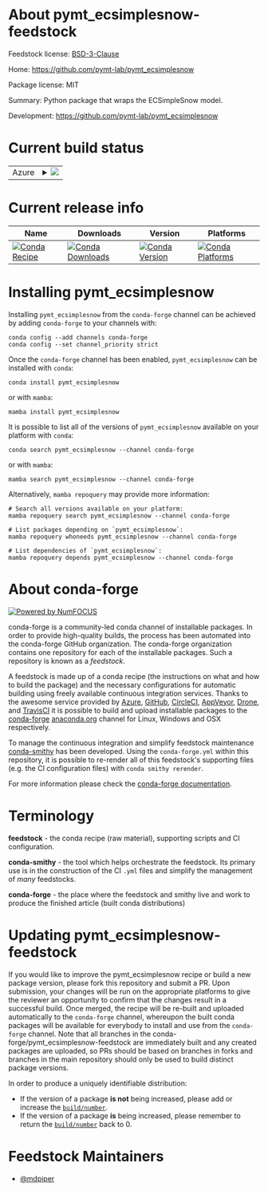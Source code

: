 About pymt_ecsimplesnow-feedstock
=================================

Feedstock license: [BSD-3-Clause](https://github.com/conda-forge/pymt_ecsimplesnow-feedstock/blob/main/LICENSE.txt)

Home: https://github.com/pymt-lab/pymt_ecsimplesnow

Package license: MIT

Summary: Python package that wraps the ECSimpleSnow model.

Development: https://github.com/pymt-lab/pymt_ecsimplesnow

Current build status
====================


<table>
    
  <tr>
    <td>Azure</td>
    <td>
      <details>
        <summary>
          <a href="https://dev.azure.com/conda-forge/feedstock-builds/_build/latest?definitionId=6731&branchName=main">
            <img src="https://dev.azure.com/conda-forge/feedstock-builds/_apis/build/status/pymt_ecsimplesnow-feedstock?branchName=main">
          </a>
        </summary>
        <table>
          <thead><tr><th>Variant</th><th>Status</th></tr></thead>
          <tbody><tr>
              <td>linux_64_numpy2.0python3.10.____cpython</td>
              <td>
                <a href="https://dev.azure.com/conda-forge/feedstock-builds/_build/latest?definitionId=6731&branchName=main">
                  <img src="https://dev.azure.com/conda-forge/feedstock-builds/_apis/build/status/pymt_ecsimplesnow-feedstock?branchName=main&jobName=linux&configuration=linux%20linux_64_numpy2.0python3.10.____cpython" alt="variant">
                </a>
              </td>
            </tr><tr>
              <td>linux_64_numpy2.0python3.11.____cpython</td>
              <td>
                <a href="https://dev.azure.com/conda-forge/feedstock-builds/_build/latest?definitionId=6731&branchName=main">
                  <img src="https://dev.azure.com/conda-forge/feedstock-builds/_apis/build/status/pymt_ecsimplesnow-feedstock?branchName=main&jobName=linux&configuration=linux%20linux_64_numpy2.0python3.11.____cpython" alt="variant">
                </a>
              </td>
            </tr><tr>
              <td>linux_64_numpy2.0python3.12.____cpython</td>
              <td>
                <a href="https://dev.azure.com/conda-forge/feedstock-builds/_build/latest?definitionId=6731&branchName=main">
                  <img src="https://dev.azure.com/conda-forge/feedstock-builds/_apis/build/status/pymt_ecsimplesnow-feedstock?branchName=main&jobName=linux&configuration=linux%20linux_64_numpy2.0python3.12.____cpython" alt="variant">
                </a>
              </td>
            </tr><tr>
              <td>linux_64_numpy2.0python3.9.____cpython</td>
              <td>
                <a href="https://dev.azure.com/conda-forge/feedstock-builds/_build/latest?definitionId=6731&branchName=main">
                  <img src="https://dev.azure.com/conda-forge/feedstock-builds/_apis/build/status/pymt_ecsimplesnow-feedstock?branchName=main&jobName=linux&configuration=linux%20linux_64_numpy2.0python3.9.____cpython" alt="variant">
                </a>
              </td>
            </tr><tr>
              <td>linux_64_numpy2python3.13.____cp313</td>
              <td>
                <a href="https://dev.azure.com/conda-forge/feedstock-builds/_build/latest?definitionId=6731&branchName=main">
                  <img src="https://dev.azure.com/conda-forge/feedstock-builds/_apis/build/status/pymt_ecsimplesnow-feedstock?branchName=main&jobName=linux&configuration=linux%20linux_64_numpy2python3.13.____cp313" alt="variant">
                </a>
              </td>
            </tr><tr>
              <td>osx_64_numpy2.0python3.10.____cpython</td>
              <td>
                <a href="https://dev.azure.com/conda-forge/feedstock-builds/_build/latest?definitionId=6731&branchName=main">
                  <img src="https://dev.azure.com/conda-forge/feedstock-builds/_apis/build/status/pymt_ecsimplesnow-feedstock?branchName=main&jobName=osx&configuration=osx%20osx_64_numpy2.0python3.10.____cpython" alt="variant">
                </a>
              </td>
            </tr><tr>
              <td>osx_64_numpy2.0python3.11.____cpython</td>
              <td>
                <a href="https://dev.azure.com/conda-forge/feedstock-builds/_build/latest?definitionId=6731&branchName=main">
                  <img src="https://dev.azure.com/conda-forge/feedstock-builds/_apis/build/status/pymt_ecsimplesnow-feedstock?branchName=main&jobName=osx&configuration=osx%20osx_64_numpy2.0python3.11.____cpython" alt="variant">
                </a>
              </td>
            </tr><tr>
              <td>osx_64_numpy2.0python3.12.____cpython</td>
              <td>
                <a href="https://dev.azure.com/conda-forge/feedstock-builds/_build/latest?definitionId=6731&branchName=main">
                  <img src="https://dev.azure.com/conda-forge/feedstock-builds/_apis/build/status/pymt_ecsimplesnow-feedstock?branchName=main&jobName=osx&configuration=osx%20osx_64_numpy2.0python3.12.____cpython" alt="variant">
                </a>
              </td>
            </tr><tr>
              <td>osx_64_numpy2.0python3.9.____cpython</td>
              <td>
                <a href="https://dev.azure.com/conda-forge/feedstock-builds/_build/latest?definitionId=6731&branchName=main">
                  <img src="https://dev.azure.com/conda-forge/feedstock-builds/_apis/build/status/pymt_ecsimplesnow-feedstock?branchName=main&jobName=osx&configuration=osx%20osx_64_numpy2.0python3.9.____cpython" alt="variant">
                </a>
              </td>
            </tr><tr>
              <td>osx_64_numpy2python3.13.____cp313</td>
              <td>
                <a href="https://dev.azure.com/conda-forge/feedstock-builds/_build/latest?definitionId=6731&branchName=main">
                  <img src="https://dev.azure.com/conda-forge/feedstock-builds/_apis/build/status/pymt_ecsimplesnow-feedstock?branchName=main&jobName=osx&configuration=osx%20osx_64_numpy2python3.13.____cp313" alt="variant">
                </a>
              </td>
            </tr><tr>
              <td>osx_arm64_numpy2.0python3.10.____cpython</td>
              <td>
                <a href="https://dev.azure.com/conda-forge/feedstock-builds/_build/latest?definitionId=6731&branchName=main">
                  <img src="https://dev.azure.com/conda-forge/feedstock-builds/_apis/build/status/pymt_ecsimplesnow-feedstock?branchName=main&jobName=osx&configuration=osx%20osx_arm64_numpy2.0python3.10.____cpython" alt="variant">
                </a>
              </td>
            </tr><tr>
              <td>osx_arm64_numpy2.0python3.11.____cpython</td>
              <td>
                <a href="https://dev.azure.com/conda-forge/feedstock-builds/_build/latest?definitionId=6731&branchName=main">
                  <img src="https://dev.azure.com/conda-forge/feedstock-builds/_apis/build/status/pymt_ecsimplesnow-feedstock?branchName=main&jobName=osx&configuration=osx%20osx_arm64_numpy2.0python3.11.____cpython" alt="variant">
                </a>
              </td>
            </tr><tr>
              <td>osx_arm64_numpy2.0python3.12.____cpython</td>
              <td>
                <a href="https://dev.azure.com/conda-forge/feedstock-builds/_build/latest?definitionId=6731&branchName=main">
                  <img src="https://dev.azure.com/conda-forge/feedstock-builds/_apis/build/status/pymt_ecsimplesnow-feedstock?branchName=main&jobName=osx&configuration=osx%20osx_arm64_numpy2.0python3.12.____cpython" alt="variant">
                </a>
              </td>
            </tr><tr>
              <td>osx_arm64_numpy2.0python3.9.____cpython</td>
              <td>
                <a href="https://dev.azure.com/conda-forge/feedstock-builds/_build/latest?definitionId=6731&branchName=main">
                  <img src="https://dev.azure.com/conda-forge/feedstock-builds/_apis/build/status/pymt_ecsimplesnow-feedstock?branchName=main&jobName=osx&configuration=osx%20osx_arm64_numpy2.0python3.9.____cpython" alt="variant">
                </a>
              </td>
            </tr><tr>
              <td>osx_arm64_numpy2python3.13.____cp313</td>
              <td>
                <a href="https://dev.azure.com/conda-forge/feedstock-builds/_build/latest?definitionId=6731&branchName=main">
                  <img src="https://dev.azure.com/conda-forge/feedstock-builds/_apis/build/status/pymt_ecsimplesnow-feedstock?branchName=main&jobName=osx&configuration=osx%20osx_arm64_numpy2python3.13.____cp313" alt="variant">
                </a>
              </td>
            </tr><tr>
              <td>win_64_numpy2.0python3.10.____cpython</td>
              <td>
                <a href="https://dev.azure.com/conda-forge/feedstock-builds/_build/latest?definitionId=6731&branchName=main">
                  <img src="https://dev.azure.com/conda-forge/feedstock-builds/_apis/build/status/pymt_ecsimplesnow-feedstock?branchName=main&jobName=win&configuration=win%20win_64_numpy2.0python3.10.____cpython" alt="variant">
                </a>
              </td>
            </tr><tr>
              <td>win_64_numpy2.0python3.11.____cpython</td>
              <td>
                <a href="https://dev.azure.com/conda-forge/feedstock-builds/_build/latest?definitionId=6731&branchName=main">
                  <img src="https://dev.azure.com/conda-forge/feedstock-builds/_apis/build/status/pymt_ecsimplesnow-feedstock?branchName=main&jobName=win&configuration=win%20win_64_numpy2.0python3.11.____cpython" alt="variant">
                </a>
              </td>
            </tr><tr>
              <td>win_64_numpy2.0python3.12.____cpython</td>
              <td>
                <a href="https://dev.azure.com/conda-forge/feedstock-builds/_build/latest?definitionId=6731&branchName=main">
                  <img src="https://dev.azure.com/conda-forge/feedstock-builds/_apis/build/status/pymt_ecsimplesnow-feedstock?branchName=main&jobName=win&configuration=win%20win_64_numpy2.0python3.12.____cpython" alt="variant">
                </a>
              </td>
            </tr><tr>
              <td>win_64_numpy2.0python3.9.____cpython</td>
              <td>
                <a href="https://dev.azure.com/conda-forge/feedstock-builds/_build/latest?definitionId=6731&branchName=main">
                  <img src="https://dev.azure.com/conda-forge/feedstock-builds/_apis/build/status/pymt_ecsimplesnow-feedstock?branchName=main&jobName=win&configuration=win%20win_64_numpy2.0python3.9.____cpython" alt="variant">
                </a>
              </td>
            </tr><tr>
              <td>win_64_numpy2python3.13.____cp313</td>
              <td>
                <a href="https://dev.azure.com/conda-forge/feedstock-builds/_build/latest?definitionId=6731&branchName=main">
                  <img src="https://dev.azure.com/conda-forge/feedstock-builds/_apis/build/status/pymt_ecsimplesnow-feedstock?branchName=main&jobName=win&configuration=win%20win_64_numpy2python3.13.____cp313" alt="variant">
                </a>
              </td>
            </tr>
          </tbody>
        </table>
      </details>
    </td>
  </tr>
</table>

Current release info
====================

| Name | Downloads | Version | Platforms |
| --- | --- | --- | --- |
| [![Conda Recipe](https://img.shields.io/badge/recipe-pymt_ecsimplesnow-green.svg)](https://anaconda.org/conda-forge/pymt_ecsimplesnow) | [![Conda Downloads](https://img.shields.io/conda/dn/conda-forge/pymt_ecsimplesnow.svg)](https://anaconda.org/conda-forge/pymt_ecsimplesnow) | [![Conda Version](https://img.shields.io/conda/vn/conda-forge/pymt_ecsimplesnow.svg)](https://anaconda.org/conda-forge/pymt_ecsimplesnow) | [![Conda Platforms](https://img.shields.io/conda/pn/conda-forge/pymt_ecsimplesnow.svg)](https://anaconda.org/conda-forge/pymt_ecsimplesnow) |

Installing pymt_ecsimplesnow
============================

Installing `pymt_ecsimplesnow` from the `conda-forge` channel can be achieved by adding `conda-forge` to your channels with:

```
conda config --add channels conda-forge
conda config --set channel_priority strict
```

Once the `conda-forge` channel has been enabled, `pymt_ecsimplesnow` can be installed with `conda`:

```
conda install pymt_ecsimplesnow
```

or with `mamba`:

```
mamba install pymt_ecsimplesnow
```

It is possible to list all of the versions of `pymt_ecsimplesnow` available on your platform with `conda`:

```
conda search pymt_ecsimplesnow --channel conda-forge
```

or with `mamba`:

```
mamba search pymt_ecsimplesnow --channel conda-forge
```

Alternatively, `mamba repoquery` may provide more information:

```
# Search all versions available on your platform:
mamba repoquery search pymt_ecsimplesnow --channel conda-forge

# List packages depending on `pymt_ecsimplesnow`:
mamba repoquery whoneeds pymt_ecsimplesnow --channel conda-forge

# List dependencies of `pymt_ecsimplesnow`:
mamba repoquery depends pymt_ecsimplesnow --channel conda-forge
```


About conda-forge
=================

[![Powered by
NumFOCUS](https://img.shields.io/badge/powered%20by-NumFOCUS-orange.svg?style=flat&colorA=E1523D&colorB=007D8A)](https://numfocus.org)

conda-forge is a community-led conda channel of installable packages.
In order to provide high-quality builds, the process has been automated into the
conda-forge GitHub organization. The conda-forge organization contains one repository
for each of the installable packages. Such a repository is known as a *feedstock*.

A feedstock is made up of a conda recipe (the instructions on what and how to build
the package) and the necessary configurations for automatic building using freely
available continuous integration services. Thanks to the awesome service provided by
[Azure](https://azure.microsoft.com/en-us/services/devops/), [GitHub](https://github.com/),
[CircleCI](https://circleci.com/), [AppVeyor](https://www.appveyor.com/),
[Drone](https://cloud.drone.io/welcome), and [TravisCI](https://travis-ci.com/)
it is possible to build and upload installable packages to the
[conda-forge](https://anaconda.org/conda-forge) [anaconda.org](https://anaconda.org/)
channel for Linux, Windows and OSX respectively.

To manage the continuous integration and simplify feedstock maintenance
[conda-smithy](https://github.com/conda-forge/conda-smithy) has been developed.
Using the ``conda-forge.yml`` within this repository, it is possible to re-render all of
this feedstock's supporting files (e.g. the CI configuration files) with ``conda smithy rerender``.

For more information please check the [conda-forge documentation](https://conda-forge.org/docs/).

Terminology
===========

**feedstock** - the conda recipe (raw material), supporting scripts and CI configuration.

**conda-smithy** - the tool which helps orchestrate the feedstock.
                   Its primary use is in the construction of the CI ``.yml`` files
                   and simplify the management of *many* feedstocks.

**conda-forge** - the place where the feedstock and smithy live and work to
                  produce the finished article (built conda distributions)


Updating pymt_ecsimplesnow-feedstock
====================================

If you would like to improve the pymt_ecsimplesnow recipe or build a new
package version, please fork this repository and submit a PR. Upon submission,
your changes will be run on the appropriate platforms to give the reviewer an
opportunity to confirm that the changes result in a successful build. Once
merged, the recipe will be re-built and uploaded automatically to the
`conda-forge` channel, whereupon the built conda packages will be available for
everybody to install and use from the `conda-forge` channel.
Note that all branches in the conda-forge/pymt_ecsimplesnow-feedstock are
immediately built and any created packages are uploaded, so PRs should be based
on branches in forks and branches in the main repository should only be used to
build distinct package versions.

In order to produce a uniquely identifiable distribution:
 * If the version of a package **is not** being increased, please add or increase
   the [``build/number``](https://docs.conda.io/projects/conda-build/en/latest/resources/define-metadata.html#build-number-and-string).
 * If the version of a package **is** being increased, please remember to return
   the [``build/number``](https://docs.conda.io/projects/conda-build/en/latest/resources/define-metadata.html#build-number-and-string)
   back to 0.

Feedstock Maintainers
=====================

* [@mdpiper](https://github.com/mdpiper/)

